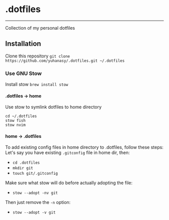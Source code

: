 # .dotfiles

---

Collection of my personal dotfiles

## Installation

Clone this repository
`git clone https://github.com/yuhanasy/.dotfiles.git ~/.dotfiles`

### Use GNU Stow

Install stow
`brew install stow`

#### .dotfiles -> home
Use stow to symlink dotfiles to home directory

```
cd ~/.dotfiles
stow fish
stow nvim
```

#### home -> .dotfiles
To add existing config files in home directory to .dotfiles, follow these steps:
Let's say you have existing `.gitconfig` file in home dir, then:

- `cd .dotfiles`
- `mkdir git`
- `touch git/.gitconfig`

Make sure what stow will do before actually adopting the file:

- `stow --adopt -nv git`

Then just remove the `-n` option:

- `stow --adopt -v git`
